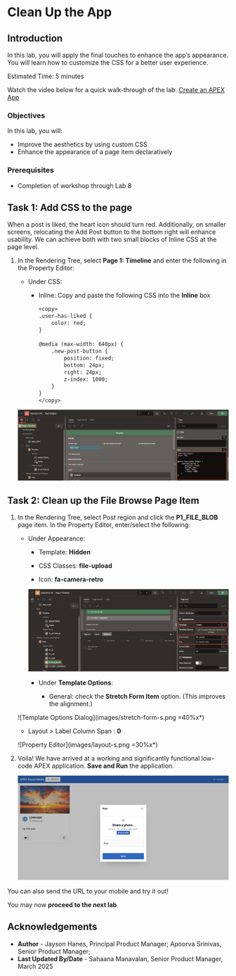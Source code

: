# Clean Up the App

## Introduction

In this lab, you will apply the final touches to enhance the app’s appearance. You will learn how to customize the CSS for a better user experience.

Estimated Time: 5 minutes

Watch the video below for a quick walk-through of the lab.
[Create an APEX App](videohub:1_gu1lhbr3)

### Objectives

In this lab, you will:

- Improve the aesthetics by using custom CSS
- Enhance the appearance of a page item declaratively

### Prerequisites

- Completion of workshop through Lab 8

## Task 1: Add CSS to the page

When a post is liked, the heart icon should turn red. Additionally, on smaller screens, relocating the Add Post button to the bottom right will enhance usability. We can achieve both with two small blocks of Inline CSS at the page level.

1. In the Rendering Tree, select **Page 1: Timeline** and enter the following in the Property Editor:

    - Under CSS:
        - Inline: Copy and paste the following CSS into the **Inline** box

            ```
            <copy>
            .user-has-liked {
                color: red;
            }

            @media (max-width: 640px) {
                .new-post-button {
                    position: fixed;
                    bottom: 24px;
                    right: 24px;
                    z-index: 1000;
                }
            }
            </copy>
            ```

    ![Property Editor](images/css.png)

## Task 2: Clean up the File Browse Page Item

1. In the Rendering Tree, select Post region and click the **P1\_FILE\_BLOB** page item. In the Property Editor, enter/select the following:

     - Under Appearance:

          - Template: **Hidden**

          - CSS Classes: **file-upload**

          - Icon: **fa-camera-retro**

        ![Property Editor](images/appearance-s.png)

          - Under **Template Options**:

            - General: check the **Stretch Form Item** option. (This improves the alignment.)

    ![Template Options Dialog](images/stretch-form-s.png =40%x*)

    - Layout > Label Column Span : **0**

    ![Property Editor](images/layout-s.png =30%x*)

2. Voila! We have arrived at a working and significantly functional low-code APEX application. **Save and Run** the application.

    ![Running app](images/run-app-12.png)

  You can also send the URL to your mobile and try it out!

  You may now **proceed to the next lab**

## Acknowledgements

- **Author** - Jayson Hanes, Principal Product Manager; Apoorva Srinivas, Senior Product Manager;
- **Last Updated By/Date** - Sahaana Manavalan, Senior Product Manager, March 2025
